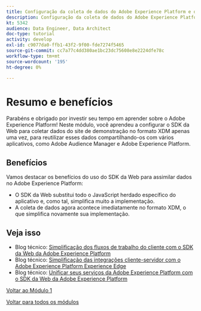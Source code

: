 ```yaml
---
title: Configuração da coleta de dados do Adobe Experience Platform e da extensão do SDK da Web - Resumo
description: Configuração da coleta de dados do Adobe Experience Platform e da extensão do SDK da Web - Resumo
kt: 5342
audience: Data Engineer, Data Architect
doc-type: tutorial
activity: develop
exl-id: c9077da0-ffb1-43f2-9f00-fde7274f5465
source-git-commit: cc7a77c4dd380ae1bc23dc75608e8e2224dfe78c
workflow-type: tm+mt
source-wordcount: '195'
ht-degree: 0%

---
```


# Resumo e benefícios

Parabéns e obrigado por investir seu tempo em aprender sobre o Adobe Experience Platform!
Neste módulo, você aprendeu a configurar o SDK da Web para coletar dados do site de demonstração no formato XDM apenas uma vez, para reutilizar esses dados compartilhando-os com vários aplicativos, como Adobe Audience Manager e Adobe Experience Platform.

## Benefícios

Vamos destacar os benefícios do uso do SDK da Web para assimilar dados no Adobe Experience Platform:

- O SDK da Web substitui todo o JavaScript herdado específico do aplicativo e, como tal, simplifica muito a implementação.
- A coleta de dados agora acontece imediatamente no formato XDM, o que simplifica novamente sua implementação.

## Veja isso

- Blog técnico: [Simplificação dos fluxos de trabalho do cliente com o SDK da Web da Adobe Experience Platform](https://medium.com/adobetech/simplifying-customer-workflows-with-adobe-experience-platform-web-sdk-4e54fe134f4a)
- Blog técnico: [Simplificação das integrações cliente-servidor com o Adobe Experience Platform Experience Edge](https://medium.com/adobetech/streamlining-client-server-integrations-with-adobe-experience-platform-experience-edge-1caaef887172)
- Blog técnico: [Unificar seus serviços da Adobe Experience Platform com o SDK da Web da Adobe Experience Platform](https://medium.com/adobetech/unify-your-adobe-experience-platform-services-with-adobe-experience-platform-web-sdk-75cf6851a9fc)

[Voltar ao Módulo 1](./data-ingestion-launch-web-sdk.md)

[Voltar para todos os módulos](../../overview.md)
